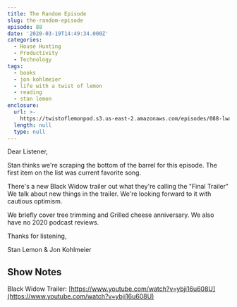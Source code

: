 ```yaml
---
title: The Random Episode
slug: the-random-episode
episode: 88
date: '2020-03-19T14:49:34.000Z'
categories:
  - House Hunting
  - Productivity
  - Technology
tags:
  - books
  - jon kohlmeier
  - life with a twist of lemon
  - reading
  - stan lemon
enclosure:
  url: >-
    https://twistoflemonpod.s3.us-east-2.amazonaws.com/episodes/088-lwatol-20200319.mp3
  length: null
  type: null
---
```


Dear Listener,

Stan thinks we're scraping the bottom of the barrel for this episode. The first item on the list was current favorite song.

There's a new Black Widow trailer out what they're calling the "Final Trailer" We talk about new things in the trailer. We're looking forward to it with cautious optimism.

We briefly cover tree trimming and Grilled cheese anniversary. We also have no 2020 podcast reviews.

Thanks for listening,

Stan Lemon & Jon Kohlmeier

## Show Notes

Black Widow Trailer: [https://www.youtube.com/watch?v=ybji16u608U](https://www.youtube.com/watch?v=ybji16u608U)
